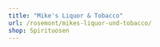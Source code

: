```yaml
---
title: "Mike's Liquor & Tobacco"
url: /rosemont/mikes-liquor-und-tobacco/
shop: Spirituosen
---
```

